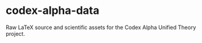 # codex-alpha-data
Raw LaTeX source and scientific assets for the Codex Alpha Unified Theory project.
